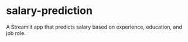 # salary-prediction
A Streamlit app that predicts salary based on experience, education, and job role.
